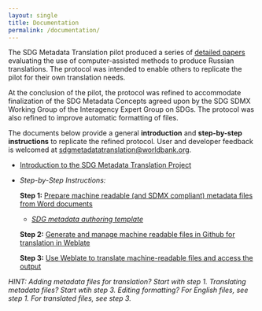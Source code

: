 ```yaml
---
layout: single
title: Documentation
permalink: /documentation/
---
```


The SDG Metadata Translation pilot produced a series of [detailed papers](https://worldbank.github.io/sdg-metadata/pilot/documentation/) evaluating the use of computer-assisted methods to produce Russian translations. The protocol was intended to enable others to replicate the pilot for their own translation needs. 

At the conclusion of the pilot, the protocol was refined to accommodate finalization of the SDG Metadata Concepts agreed upon by the SDG SDMX Working Group of the Interagency Expert Group on SDGs. The protocol was also refined to improve automatic formatting of files.

The documents below provide a general **introduction** and **step-by-step instructions** to replicate the refined protocol. User and developer feedback is welcomed at <sdgmetadatatranslation@worldbank.org>.

* [Introduction to the SDG Metadata Translation Project](https://docs.google.com/presentation/d/16W8f9ryGaTU8rfMls2eszonv3u1O173rpGHnPhmxT4E/edit)
* *Step-by-Step Instructions:*

  **Step 1:** [Prepare machine readable (and SDMX compliant) metadata files from Word documents](https://drive.google.com/file/d/1U-xnT4xI2HNy4BWN9o3CRQyaBuMDYkQt/view?usp=sharing)
  * *[SDG metadata authoring template](https://github.com/sdmx-sdgs/metadata/raw/master/SDG_Metadata_Template.docm)*

  **Step 2:** [Generate and manage machine readable files in Github for translation in Weblate](https://docs.google.com/document/d/1274fk3Clwil0a7zhUMAv1gx9Z4y0_mkNnmw3taKjC5Q/edit?usp=sharing)
  
  **Step 3:** [Use Weblate to translate machine-readable files and access the output](https://drive.google.com/file/d/1koZMfZwR0CZ0A_QvFrdjsI_glYxTDbnd/view?usp=sharing)
  
 *HINT: Adding metadata files for translation? Start with step 1. Translating metadata files? Start wtih step 3.
        Editing formatting? For English files, see step 1. For translated files, see step 3.*


